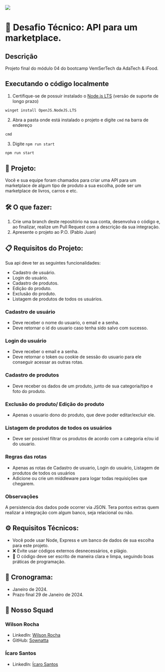 ![](https://ada-site-frontend.s3.sa-east-1.amazonaws.com/home/header-logo.svg)

# 🚀 Desafio Técnico: API para um marketplace.

Descrição
---
Projeto final do módulo 04 do bootcamp VemSerTech da AdaTech & iFood.

## Executando o código localmente

1. Certifique-se de possuir instalado o [Node.js LTS](https://nodejs.org/pt-br/download/) (versão de suporte de longo prazo)

```sh
winget install OpenJS.NodeJS.LTS
```
2. Abra a pasta onde está instalado o projeto e digite `cmd` na barra de endereço

```sh
cmd
```
3. Digite `npm run start`
```sh
npm run start
``` 

## 🌌 Projeto:

Você e sua equipe foram chamados para criar uma API para um marketplace de algum
tipo de produto a sua escolha, pode ser um marketplace de livros, carros e etc.

## 🛠 O que fazer:

1. Crie uma branch deste repositório na sua conta, desenvolva o código e, ao finalizar, realize um Pull Request com a descrição da sua integração.
2. Apresente o projeto ao P.O. (Pablo Juan)

## 📋 Requisitos do Projeto:

Sua api deve ter as seguintes funcionalidades:
- Cadastro de usuário.
- Login do usuário.
- Cadastro de produtos.
- Edição do produto.
- Exclusão do produto.
- Listagem de produtos de todos os usuários.

### Cadastro de usuário

- Deve receber o nome do usuario, o email e a senha.
- Deve retornar o id do usuario caso tenha sido salvo com sucesso.

### Login do usuário

- Deve receber o email e a senha.
- Deve retornar o token ou cookie de sessão do usuario para ele conseguir acessar as outras rotas.

### Cadastro de produtos

- Deve receber os dados de um produto, junto de sua categoria/tipo e foto do
produto.

### Exclusão do produto/ Edição do produto

- Apenas o usuario dono do produto, que deve poder editar/excluir ele.

### Listagem de produtos de todos os usuários

- Deve ser possivel filtrar os produtos de acordo com a categoria e/ou id do usuario.

### Regras das rotas

- Apenas as rotas de Cadastro de usuario, Login do usuário, Listagem de produtos de todos os usuários
- Adicione ou crie um middleware para logar todas requisições que chegarem.

### Observações

A persistencia dos dados pode ocorrer via JSON. Tera pontos extras quem realizar a integração com algum banco, seja relacional ou não.


## ⚙️ Requisitos Técnicos:

- Você pode usar Node, Express e um banco de dados de sua escolha para este projeto.
- ❌ Evite usar códigos externos desnecessários, e plágio.
- 📝 O código deve ser escrito de maneira clara e limpa, seguindo boas práticas de programação.

## 📅 Cronograma:

- Janeiro de 2024.
- Prazo final 29 de Janeiro de 2024.

## 🤖 Nosso Squad

### Wilson Rocha
- LinkedIn: [Wilson Rocha](https://www.linkedin.com/in/wilsonn-rocha/)
- GitHub: [Sownatta](https://github.com/Sownatta)

### Ícaro Santos
- LinkedIn: [Ícaro Santos](https://www.linkedin.com/in/santos-icaro/)